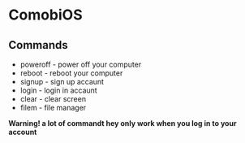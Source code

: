 # ComobiOS
## Commands
* poweroff - power off your computer
* reboot - reboot your computer
* signup - sign up accaunt
* login - login in accaunt
* clear - clear screen
* filem - file manager

**Warning! a lot of commandt hey only work when you log in to your account**
